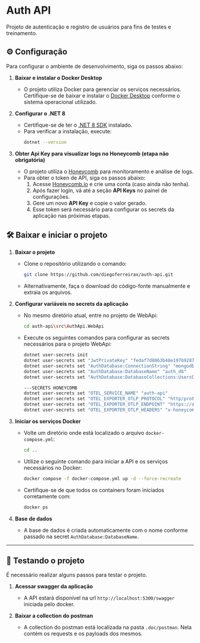 # Auth API

Projeto de autenticação e registro de usuários para fins de testes e treinamento.

## ⚙️ Configuração

Para configurar o ambiente de desenvolvimento, siga os passos abaixo:

1. **Baixar e instalar o Docker Desktop**
   - O projeto utiliza Docker para gerenciar os serviços necessários. Certifique-se de baixar e instalar o [Docker Desktop](https://www.docker.com/products/docker-desktop/) conforme o sistema operacional utilizado.

2. **Configurar o .NET 8**
   - Certifique-se de ter o [.NET 8 SDK](https://dotnet.microsoft.com/en-us/download/dotnet/8.0) instalado.
   - Para verificar a instalação, execute:
     ```sh
     dotnet --version
     ```

3. **Obter Api Key para visualizar logs no Honeycomb (etapa não obrigatória)**   
   - O projeto utiliza o [Honeycomb](https://www.honeycomb.io/) para monitoramento e análise de logs.  
   - Para obter o token de API, siga os passos abaixo:  
     1. Acesse [Honeycomb.io](https://www.honeycomb.io/) e crie uma conta (caso ainda não tenha).  
     2. Após fazer login, vá até a seção **API Keys** no painel de configurações.  
     3. Gere um novo **API Key** e copie o valor gerado.  
     4. Esse token será necessário para configurar os secrets da aplicação nas próximas etapas.  


## 🛠️ Baixar e iniciar o projeto

1. **Baixar o projeto**
   - Clone o repositório utilizando o comando:
     ```sh
     git clone https://github.com/diegoferreirax/auth-api.git
     ```
   - Alternativamente, faça o download do código-fonte manualmente e extraia os arquivos.

2. **Configurar variáveis no secrets da aplicação**   
   - No mesmo diretório atual, entre no projeto de WebApi:
     ```sh
     cd auth-api\src\AuthApi.WebApi
     ```
   - Execute os seguintes comandos para configurar as secrets necessários para o projeto WebApi:
      ```sh
      dotnet user-secrets init
      dotnet user-secrets set "JwtPrivateKey" "fedaf7d8863b48e197b9287d492b708e"
      dotnet user-secrets set "AuthDatabase:ConnectionString" "mongodb://root:12345@auth_mongodb:27017"
      dotnet user-secrets set "AuthDatabase:DatabaseName" "auth_db"
      dotnet user-secrets set "AuthDatabase:DatabaseCollections:UsersCollection" "users"

      ---SECRETS HONEYCOMB
      dotnet user-secrets set "OTEL_SERVICE_NAME" "auth-api"
      dotnet user-secrets set "OTEL_EXPORTER_OTLP_PROTOCOL" "http/protobuf"
      dotnet user-secrets set "OTEL_EXPORTER_OTLP_ENDPOINT" "https://api.honeycomb.io"
      dotnet user-secrets set "OTEL_EXPORTER_OTLP_HEADERS" "x-honeycomb-team=SeuTokenDoHoneyComb"
      ```

4. **Iniciar os serviços Docker**
   - Volte um diretório onde está localizado o arquivo `docker-compose.yml`:
     ```sh
     cd ..
     ```
   - Utilize o seguinte comando para iniciar a API e os serviços necessários no Docker:
     ```sh
     docker compose -f docker-compose.yml up -d --force-recreate
     ```
   - Certifique-se de que todos os containers foram iniciados corretamente com:
     ```sh
     docker ps
     ```

5. **Base de dados**
   - A base de dados é criada automaticamente com o nome conforme passado na secret `AuthDatabase:DatabaseName`.

---

## 🚧 Testando o projeto

É necessário realizar alguns passos para testar o projeto.

1. **Acessar swagger da aplicação**
   - A API estará disponível na url `http://localhost:5300/swagger` iniciada pelo docker.

2. **Baixar a collection do postman**
   - A collection do postman está localizada na pasta `.doc/postman`. Nela contém os requests e os payloads dos mesmos.
